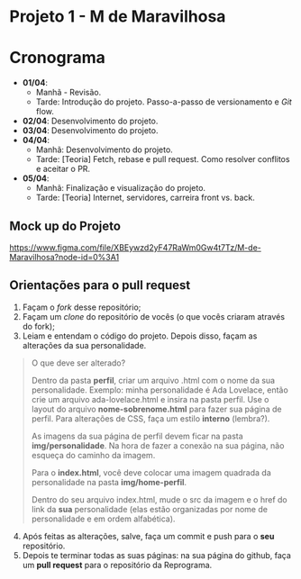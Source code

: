 # Projeto 1 - M de Maravilhosa

# Cronograma
- **01/04**: 
  - Manhã - Revisão.
  - Tarde: Introdução do projeto. Passo-a-passo de versionamento e *Git* flow.
- **02/04**: Desenvolvimento do projeto.
- **03/04**:  Desenvolvimento do projeto.
- **04/04**:
  - Manhã: Desenvolvimento do projeto.
  - Tarde: [Teoria] Fetch, rebase e pull request. Como resolver conflitos e aceitar o PR.
- **05/04**:
  - Manhã: Finalização e visualização do projeto.
  - Tarde: [Teoria] Internet, servidores, carreira front vs. back.

## Mock up do Projeto
https://www.figma.com/file/XBEywzd2yF47RaWm0Gw4t7Tz/M-de-Maravilhosa?node-id=0%3A1

## Orientações para o pull request
1. Façam o _fork_ desse repositório;
2. Façam um _clone_ do repositório de vocês (o que vocês criaram através do fork);
3. Leiam e entendam o código do projeto. Depois disso, façam as alterações da sua personalidade.



> O que deve ser alterado?
>
> Dentro da pasta **perfil**, criar um arquivo .html com o nome da sua personalidade. Exemplo: minha personalidade é Ada Lovelace, então crie um arquivo ada-lovelace.html e insira na pasta perfil.
> Use o layout do arquivo **nome-sobrenome.html** para fazer sua página de perfil. Para alterações de CSS, faça um estilo **interno** (lembra?).
>
> As imagens da sua página de perfil devem ficar na pasta **img/personalidade**. Na hora de fazer a conexão na sua página, não esqueça do caminho da imagem.
>
> Para o **index.html**, você deve colocar uma imagem quadrada da personalidade na pasta **img/home-perfil**.
>
> Dentro do seu arquivo index.html, mude o src da imagem e o href do link da **sua** personalidade (elas estão organizadas por nome de personalidade e em ordem alfabética).



4. Após feitas as alterações, salve, faça um commit e push para o **seu** repositório.
5. Depois te terminar todas as suas páginas: na sua página do github, faça um **pull request** para o repositório da Reprograma.